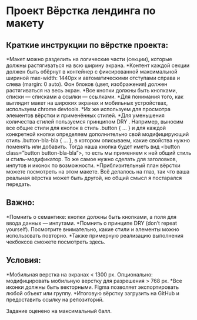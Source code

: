 Проект    Вёрстка лендинга по макету
=====================================


Краткие инструкции по вёрстке проекта: 
----------------------------------------

*Макет можно разделить на логические части (секции), которые должны растягиваться на всю ширину экрана.
*Контент каждой секции должен быть обёрнут в контейнер с фиксированной максимальной шириной max-width: 1440px и автоматическими отступами справа и слева (margin: 0 auto). Фон блоков (цвет, изображения) должен растягиваться на весь экран.
*Все кнопки должны быть кнопками, списки — списками  а ссылки — ссылками.
*Для понимания того, как выглядит макет на широких экранах и мобильных устройствах, используем chrome devtools. 
*Их же используем для просмотра элементов вёрстки и применённых стилей.
*Для уменьшения количества стилей пользуемся принципом DRY . Например, выносим все общие стили для кнопок в стиль .button { … } и для каждой конкретной кнопки определяем дополнительно свой модифицирующий стиль .button-bla-bla { ... }, в котором описываем, какие свойства нужно поменять или добавить. Тогда наша кнопка будет иметь вид <button class=”button button-bla-bla”>, то есть мы применяем к ней общий стиль и стиль-модификатор. То же самое нужно сделать для заголовков, инпутов и иконок по возможности.
*Приблизительный план вёрстки можете посмотреть на этом макете. Всё делалось на глаз, так что ваша реальная вёрстка может быть другой, но общий смысл я постарался передать. 

Важно:
--------
*Помнить о семантике: кнопки должны быть кнопками, а поля для ввода данных — инпутами.
*Помнить о принципе DRY (don’t repeat yourself). Посмотрите внимательно, какие стили и элементы можно использовать повторно.
*Также примерную реализацию выполнения чекбоксов сможете посмотреть здесь.

Условия:
--------
*Мобильная верстка на экранах < 1300 px. Опционально: модифицировать мобильную верстку для разрешения > 768 px.
*Все иконки должны быть векторными. Figma позволяет экспортировать любой объект или группу.
*Итоговую вёрстку загрузить на GitHub и предоставить ссылку на репозиторий.


 Задание оценено на максимальный балл. 

